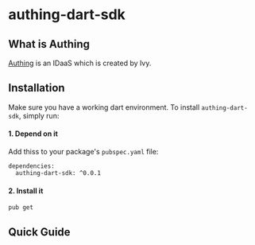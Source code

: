 # authing-dart-sdk

## What is Authing

[Authing](https://authing.cn/) is an IDaaS which is created by Ivy.

## Installation
Make sure you have a working dart environment. To install `authing-dart-sdk`, simply run:

#### 1. Depend on it

Add thiss to your package's `pubspec.yaml` file:

```shell
dependencies:
  authing-dart-sdk: ^0.0.1
```

#### 2. Install it

```shell
pub get
```

## Quick Guide
